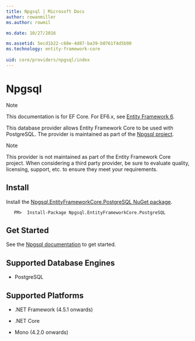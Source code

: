 ```yaml
---
title: Npgsql | Microsoft Docs
author: rowanmiller
ms.author: rowmil

ms.date: 10/27/2016

ms.assetid: 5ecd1b22-c68e-4d87-ba39-b0761f4d5b90
ms.technology: entity-framework-core
 
uid: core/providers/npgsql/index
---
```

# Npgsql

> [!NOTE]
> This documentation is for EF Core. For EF6.x, see [Entity Framework 6](../../../ef6/index.md).

This database provider allows Entity Framework Core to be used with PostgreSQL. The provider is maintained as part of the [Npgsql project](http://www.npgsql.org).

> [!NOTE]
> This provider is not maintained as part of the Entity Framework Core project. When considering a third party provider, be sure to evaluate quality, licensing, support, etc. to ensure they meet your requirements.

## Install

Install the [Npgsql.EntityFrameworkCore.PostgreSQL NuGet package](https://www.nuget.org/packages/Npgsql.EntityFrameworkCore.PostgreSQL).

<!-- literal_block"ids  "classes  "xml:space": "preserve", "backrefs  "linenos": false, "dupnames  : "csharp",", highlight_args}, "names": [] -->
````text
   PM>  Install-Package Npgsql.EntityFrameworkCore.PostgreSQL
````

## Get Started

See the [Npgsql documentation](http://www.npgsql.org/efcore/index.html) to get started.

## Supported Database Engines

* PostgreSQL

## Supported Platforms

* .NET Framework (4.5.1 onwards)

* .NET Core

* Mono (4.2.0 onwards)
